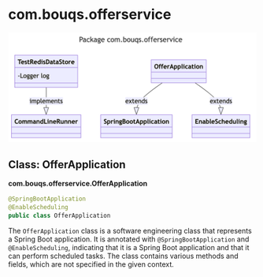 # com.bouqs.offerservice
![class diagram](./images/com_bouqs_offerservice.png)
## Class: OfferApplication

**com.bouqs.offerservice.OfferApplication**

```java
@SpringBootApplication
@EnableScheduling
public class OfferApplication 
```
The `OfferApplication` class is a software engineering class that represents a Spring Boot application. It is annotated with `@SpringBootApplication` and `@EnableScheduling`, indicating that it is a Spring Boot application and that it can perform scheduled tasks. The class contains various methods and fields, which are not specified in the given context.

